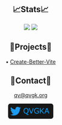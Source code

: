<div align="center">

  ## 📈Stats📈
  
  <img src="https://githubstats.qvgk.org/api?username=QVGK&show_icons=true&theme=dark&count_private=true"/>

  
  <img src="https://githubstats.qvgk.org/api/top-langs/?username=QVGK&theme=dark&count_private=true&hide=shell"/>
  
  ## 🚧Projects🚧
  
  &bull; [Create-Better-Vite](https://github.com/FixedTemplateProject/create-better-vite)
  
  ## 📇Contact📇
  
  [qv@qvgk.org](mailto:qv@qvgk.org)
  
  <a href="https://twitter.com/qvgka"><img src="/img/TwitterBadge.png" height="40px"/></a>
  
</div>
